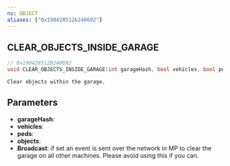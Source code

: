 ```yaml
---
ns: OBJECT
aliases: ["0x190428512b240692"]
---
```

## CLEAR_OBJECTS_INSIDE_GARAGE

```c
// 0x190428512B240692
void CLEAR_OBJECTS_INSIDE_GARAGE(int garageHash, bool vehicles, bool peds, bool objects, bool Broadcast);
```

```
Clear objects within the garage.
```

## Parameters
* **garageHash**: 
* **vehicles**: 
* **peds**: 
* **objects**: 
* **Broadcast**: if set an event is sent over the network in MP to clear the garage on all other machines. Please avoid using this if you can.
